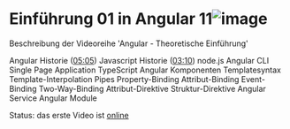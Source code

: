 # Einführung 01 in Angular 11![image](https://user-images.githubusercontent.com/11378781/111122210-fe575d80-856d-11eb-8e4f-07b4a3e9b295.png)

Beschreibung der Videoreihe 'Angular - Theoretische Einführung'

Angular Historie ([05:05](https://youtu.be/fYrFEIoWgqM?t=125))
Javascript Historie ([03:10](https://youtu.be/fYrFEIoWgqM?t=190))
node.js
Angular CLI
Single Page Application
TypeScript
Angular Komponenten
    Templatesyntax
        Template-Interpolation
        Pipes
        Property-Binding 
        Attribut-Binding
        Event-Binding
        Two-Way-Binding
        Attribut-Direktive 
        Struktur-Direktive 
Angular Service
Angular Module

Status: das erste Video ist [online](https://www.youtube.com/watch?v=fYrFEIoWgqM)
